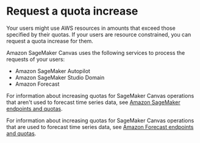 # Request a quota increase<a name="canvas-requesting-quota-increases"></a>

Your users might use AWS resources in amounts that exceed those specified by their quotas\. If your users are resource constrained, you can request a quota increase for them\.

Amazon SageMaker Canvas uses the following services to process the requests of your users:
+ Amazon SageMaker Autopilot
+ Amazon SageMaker Studio Domain
+ Amazon Forecast

For information about increasing quotas for SageMaker Canvas operations that aren't used to forecast time series data, see [Amazon SageMaker endpoints and quotas](https://docs.aws.amazon.com/general/latest/gr/sagemaker.html)\.

For information about increasing quotas for SageMaker Canvas operations that are used to forecast time series data, see [Amazon Forecast endpoints and quotas](https://docs.aws.amazon.com/general/latest/gr/forecast.html)\.